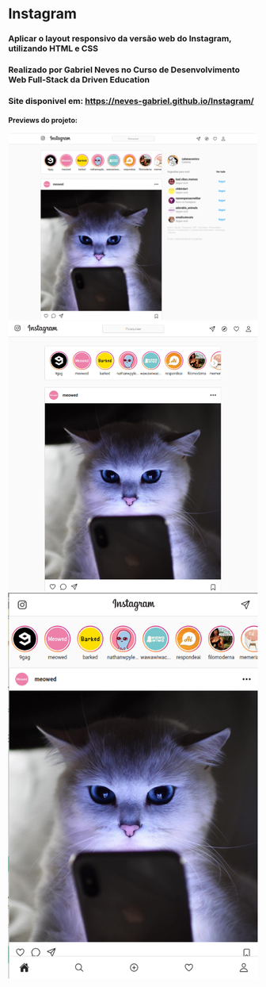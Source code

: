 # Instagram

### Aplicar o layout responsivo da versão web do Instagram, utilizando HTML e CSS
 
### Realizado por Gabriel Neves no Curso de Desenvolvimento Web Full-Stack da Driven Education

### Site disponivel em: https://neves-gabriel.github.io/Instagram/

#### Previews do projeto:
![Preview do projeto - desktop1](assets/previews/preview-desktop1.png)
![Preview do projeto - desktop2](assets/previews/preview-desktop2.png)
![Preview do projeto - mobile](assets/previews/preview-mobile.png)